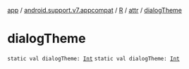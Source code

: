 [app](../../../index.md) / [android.support.v7.appcompat](../../index.md) / [R](../index.md) / [attr](index.md) / [dialogTheme](./dialog-theme.md)

# dialogTheme

`static val dialogTheme: `[`Int`](https://kotlinlang.org/api/latest/jvm/stdlib/kotlin/-int/index.html)
`static val dialogTheme: `[`Int`](https://kotlinlang.org/api/latest/jvm/stdlib/kotlin/-int/index.html)